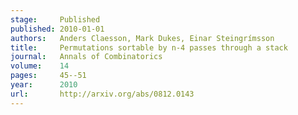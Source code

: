 ```yaml
---
stage:     Published
published: 2010-01-01
authors:   Anders Claesson, Mark Dukes, Einar Steingrímsson
title:     Permutations sortable by n-4 passes through a stack
journal:   Annals of Combinatorics
volume:    14
pages:     45--51
year:      2010
url:       http://arxiv.org/abs/0812.0143
---
```

